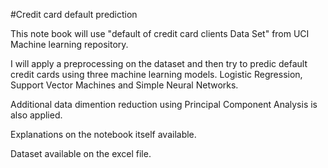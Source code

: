 #Credit card default prediction

This note book will use "default of credit card clients Data Set" from UCI Machine learning repository.

I will apply a preprocessing on the dataset and then try to predic default credit cards using three machine learning models. Logistic Regression, Support Vector Machines and Simple Neural Networks.

Additional data dimention reduction using Principal Component Analysis is also applied.

Explanations on the notebook itself available.

Dataset available on the excel file.
